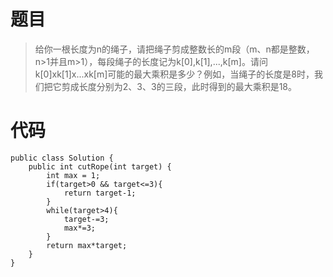 # 题目
>给你一根长度为n的绳子，请把绳子剪成整数长的m段（m、n都是整数，n>1并且m>1），每段绳子的长度记为k[0],k[1],...,k[m]。请问k[0]xk[1]x...xk[m]可能的最大乘积是多少？例如，当绳子的长度是8时，我们把它剪成长度分别为2、3、3的三段，此时得到的最大乘积是18。
# 代码
```
public class Solution {
    public int cutRope(int target) {
        int max = 1;
        if(target>0 && target<=3){
            return target-1;
        }
        while(target>4){
            target-=3;
            max*=3;
        }
        return max*target;
    }
}
```

